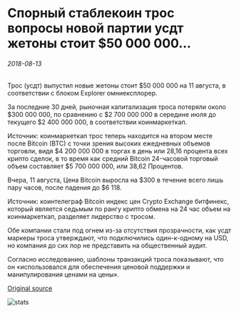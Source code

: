 # Спорный стаблекоин трос вопросы новой партии усдт жетоны стоит $50 000 000...

###### 2018-08-13

Трос (усдт) выпустил новые жетоны стоит $50 000 000 на 11 августа, в соответствии с блоком Explorer омниексплорер.

За последние 30 дней, рыночная капитализация троса потеряли около $300 000 000, по сравнению с $2 700 000 000 в середине июля до текущего $2 400 000 000, в соответствии коинмаркеткап.

Источник: коинмаркеткап трос теперь находится на втором месте после Bitcoin (BTC) с точки зрения высоких ежедневных объемов торговли, видя $4 200 000 000 в торгах в день или 28,16 процента всех крипто сделок, в то время как средний Bitcoin 24-часовой торговый объем составляет $5 700 000 000, или 38,62 Процентов.

Вчера, 11 августа, Цена Bitcoin выросла на $300 в течение всего лишь пару часов, после падения до $6 118.

Источник: коинтелеграф Bitcoin индекс цен Crypto Exchange битфинекс, который является седьмым по рангу крипто обмена на 24 час объем на коинмаркеткап, разделяет лидерство с тросом.

Обе компании стали под огнем из-за отсутствия прозрачности, как усдт маркеры троса утверждают, что подключились один-к-одному на USD, но компания до сих пор не представить на общественный аудит.

Согласно исследованию, шаблоны транзакций троса показывают, что он «использовался для обеспечения ценовой поддержки и манипулирования ценами на цены».

[Original source](https://cointelegraph.com/news/controversial-stablecoin-tether-issues-new-batch-of-usdt-tokens-worth-50-million)

![stats](https://c.statcounter.com/11760860/0/a89fa40b/1/ "stats")